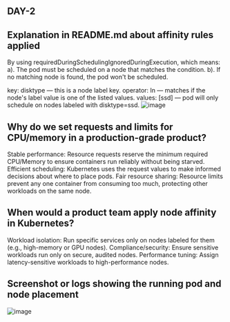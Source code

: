 ## DAY-2
## Explanation in README.md about affinity rules applied
By using requiredDuringSchedulingIgnoredDuringExecution, which means:
a). The pod must be scheduled on a node that matches the condition.
b). If no matching node is found, the pod won't be scheduled.

key: disktype — this is a node label key.
operator: In — matches if the node's label value is one of the listed values.
values: [ssd] — pod will only schedule on nodes labeled with disktype=ssd.
![image](https://github.com/user-attachments/assets/868560d9-f9ce-4793-8f6f-e8f3410c09fc)

## Why do we set requests and limits for CPU/memory in a production-grade product?
Stable performance: Resource requests reserve the minimum required CPU/Memory to ensure containers run reliably without being starved.
Efficient scheduling: Kubernetes uses the request values to make informed decisions about where to place pods.
Fair resource sharing: Resource limits prevent any one container from consuming too much, protecting other workloads on the same node.

## When would a product team apply node affinity in Kubernetes?
Workload isolation: Run specific services only on nodes labeled for them (e.g., high-memory or GPU nodes).
Compliance/security: Ensure sensitive workloads run only on secure, audited nodes.
Performance tuning: Assign latency-sensitive workloads to high-performance nodes.

## Screenshot or logs showing the running pod and node placement
![image](https://github.com/user-attachments/assets/ec8a39e9-6d1e-4750-b176-a6f9e5594c8e)

